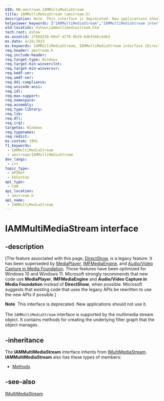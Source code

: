 ```yaml
---
UID: NN:amstream.IAMMultiMediaStream
title: IAMMultiMediaStream (amstream.h)
description: Note  This interface is deprecated. New applications should not use it. The IAMMultiMediaStream interface is supported by the multimedia stream object. It contains methods for creating the underlying filter graph that the object manages.
helpviewer_keywords: ["IAMMultiMediaStream","IAMMultiMediaStream interface [DirectShow]","IAMMultiMediaStream interface [DirectShow]","described","IAMMultiMediaStreamInterface","amstream/IAMMultiMediaStream","dshow.iammultimediastream"]
old-location: dshow\iammultimediastream.htm
tech.root: dshow
ms.assetid: 2f604156-68ef-4770-9929-6dbfd46c4d6d
ms.date: 4/26/2023
ms.keywords: IAMMultiMediaStream, IAMMultiMediaStream interface [DirectShow], IAMMultiMediaStream interface [DirectShow],described, IAMMultiMediaStreamInterface, amstream/IAMMultiMediaStream, dshow.iammultimediastream
req.header: amstream.h
req.include-header: 
req.target-type: Windows
req.target-min-winverclnt: 
req.target-min-winversvr: 
req.kmdf-ver: 
req.umdf-ver: 
req.ddi-compliance: 
req.unicode-ansi: 
req.idl: 
req.max-support: 
req.namespace: 
req.assembly: 
req.type-library: 
req.lib: 
req.dll: 
req.irql: 
targetos: Windows
req.typenames: 
req.redist: 
ms.custom: 19H1
f1_keywords:
 - IAMMultiMediaStream
 - amstream/IAMMultiMediaStream
dev_langs:
 - c++
topic_type:
 - APIRef
 - kbSyntax
api_type:
 - COM
api_location:
 - amstream.h
api_name:
 - IAMMultiMediaStream
---
```


# IAMMultiMediaStream interface


## -description

\[The feature associated with this page, [DirectShow](/windows/win32/directshow/directshow), is a legacy feature. It has been superseded by [MediaPlayer](/uwp/api/Windows.Media.Playback.MediaPlayer), [IMFMediaEngine](/windows/win32/api/mfmediaengine/nn-mfmediaengine-imfmediaengine), and [Audio/Video Capture in Media Foundation](windows/win32/medfound/audio-video-capture-in-media-foundation). Those features have been optimized for Windows 10 and Windows 11. Microsoft strongly recommends that new code use **MediaPlayer**, **IMFMediaEngine** and **Audio/Video Capture in Media Foundation** instead of **DirectShow**, when possible. Microsoft suggests that existing code that uses the legacy APIs be rewritten to use the new APIs if possible.\]

<div class="alert"><b>Note</b>  This interface is deprecated. New applications should not use it.</div>
<div> </div>
The <code>IAMMultiMediaStream</code> interface is supported by the multimedia stream object. It contains methods for creating the underlying filter graph that the object manages.

## -inheritance

The <b>IAMMultiMediaStream</b> interface inherits from <a href="/windows/desktop/api/mmstream/nn-mmstream-imultimediastream">IMultiMediaStream</a>. <b>IAMMultiMediaStream</b> also has these types of members:
<ul>
<li><a href="/">Methods</a></li>
</ul>

## -see-also

<a href="/windows/desktop/api/mmstream/nn-mmstream-imultimediastream">IMultiMediaStream</a>
